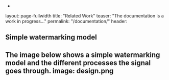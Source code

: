 -
layout: page-fullwidth
title: "Related Work"
teaser: "The documentation is a work in progress..."
permalink: "/documentation/"
header:





## Simple watermarking model 

The image below shows a simple watermarking model and the different processes the signal goes through.
image: design.png
---
